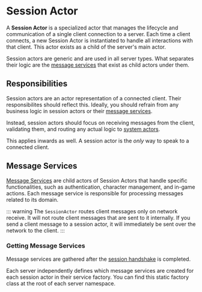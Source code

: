 # Session Actor

A **Session Actor** is a specialized actor that manages the lifecycle and communication of a single client connection to a server. Each time a client connects, a new Session Actor is instantiated to handle all interactions with that client. This actor exists as a child of the server's main actor.

Session actors are generic and are used in all server types. What separates their logic are the [message services](./messageservices.md) that exist as child actors under them.

## Responsibilities

Session actors are an actor representation of a connected client. Their responsibilites should reflect this. Ideally, you should refrain from any business logic in session actors or their [message services](./messageservices.md).

Instead, session actors should focus on receiving messages from the client, validating them, and routing any actual logic to [system actors](../gameserver/shared-data-systems.md#factory-system-abstractions).

This applies inwards as well. A session actor is the *only* way to speak to a connected client. 

## Message Services

[Message Services](./messageservices.md) are child actors of Session Actors that handle specific functionalities, such as authentication, character management, and in-game actions. Each message service is responsible for processing messages related to its domain.

::: warning
The `SessionActor` routes client messages only on network receive. It will not route client messages that are sent to it internally. If you send a client message to a session actor, it will immediately be sent over the network to the client.
:::

### Getting Message Services

Message services are gathered after the [session handshake](../../internals/systems/kinp/session.md#session-accept) is completed.

Each server independently defines which message services are created for each session actor in their service factory. You can find this static factory class at the root of each server namespace.